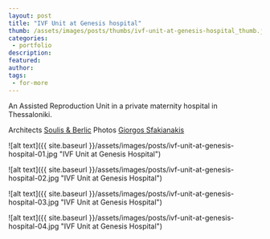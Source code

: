 ```yaml
---
layout: post
title: "IVF Unit at Genesis hospital"
thumb: /assets/images/posts/thumbs/ivf-unit-at-genesis-hospital_thumb.jpg
categories:
 - portfolio
description:
featured:
author: 
tags:
 - for-more
---
```


An Assisted Reproduction Unit in a private maternity hospital in Thessaloniki.

<p class="credits">
    <span class="title">Architects</span>
        <span class="contributor"><a href="http://www.soulisberlic.com/">Soulis &amp; Berlic</a></span>
    <span class="title">Photos</span>
        <span class="contributor"><a href="http://www.giorgossfakianakis.com/">Giorgos Sfakianakis</a></span>
</p>

![alt text]({{ site.baseurl }}/assets/images/posts/ivf-unit-at-genesis-hospital-01.jpg "IVF Unit at Genesis Hospital")

![alt text]({{ site.baseurl }}/assets/images/posts/ivf-unit-at-genesis-hospital-02.jpg "IVF Unit at Genesis Hospital")

![alt text]({{ site.baseurl }}/assets/images/posts/ivf-unit-at-genesis-hospital-03.jpg "IVF Unit at Genesis Hospital")

![alt text]({{ site.baseurl }}/assets/images/posts/ivf-unit-at-genesis-hospital-04.jpg "IVF Unit at Genesis Hospital")
